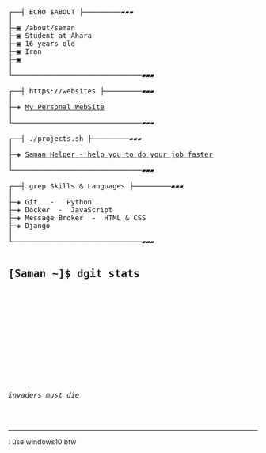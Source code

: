 <pre>
┌──┤ ECHO $ABOUT ├─────────▰▰▰
│
├─▣ /about/saman
├─▣ Student at Ahara
├─▣ 16 years old
├─▣ Iran
├─▣ 
│
└───────────────────────────────▰▰▰

┌──┤ https://websites ├─────────▰▰▰
│
├─◈ <a href="" target="_blank">My Personal WebSite</a>
│
└───────────────────────────────▰▰▰

┌──┤ ./projects.sh ├─────────▰▰▰
│
├─◈ <a href="" target="_blank">Saman Helper - help you to do your job faster</a>
│
└───────────────────────────────▰▰▰

┌──┤ grep Skills & Languages ├─────────▰▰▰
│
├─◈ Git   -   Python
├─◈ Docker  -  JavaScript
├─◈ Message Broker  -  HTML & CSS  
├─◈ Django
│
└───────────────────────────────▰▰▰

<h2>[Saman ~]$ dgit stats</h2>
<p align="center">

<br>
<img title="" src="https://github-readme-activity-graph.vercel.app/graph?username=saman148&theme=nightowl"/>
<br>
  
</p>

<h6>invaders must die</h6>
</pre>
---
I use windows10 btw

